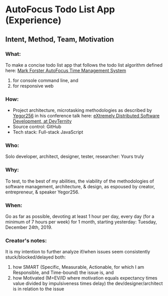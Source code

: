 # AutoFocus Todo List App (Experience)

## Intent, Method, Team, Motivation

### What:
To make a concise todo list app that follows the todo list algorithm defined here: [Mark Forster AutoFocus Time Management System](http://markforster.squarespace.com/autofocus-system/)
1. for console command line, and
2. for responsive web

### How:
- Project architecture, microtasking methodologies as described by [Yegor256](https://www.youtube.com/user/technoparkcorp/) in his conference talk here: [eXtremely Distributed Software Development, at DevTernity](https://www.youtube.com/watch?v=7EytYc7K5JA)
- Source control: GitHub
- Tech stack: Full-stack JavaScript

### Who:
Solo developer, architect, designer, tester, researcher: Yours truly

### Why:
To test, to the best of my abilities, the viability of the methodologies of software management, architecture, & design, as espoused by creator, entrepreneur, & speaker Yegor256.

### When:
Go as far as possible, devoting at least 1 hour per day, every day (for a minimum of 7 hours per week) for 1 month, starting yesterday: Tuesday, December 24th, 2019.

### Creator's notes:
It is my intention to further analyze if/when issues seem consistently stuck/blocked/delayed both:
1. how SMART (Specific, Measurable, Actionable, for which I am Responsible, and Time-bound) the issue is, and
2. how Motivated (M=EV/ID where motivation equals expectancy times value divided by impulsiveness times delay) the dev/designer/architect is in relation to the issue
